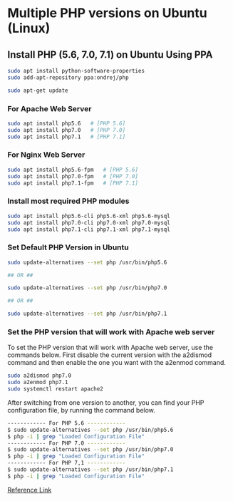 Multiple PHP versions on Ubuntu (Linux)
=======================================

## Install PHP (5.6, 7.0, 7.1) on Ubuntu Using PPA

```bash
sudo apt install python-software-properties
sudo add-apt-repository ppa:ondrej/php
```

```bash
sudo apt-get update
```

### For Apache Web Server

```bash
sudo apt install php5.6   # [PHP 5.6]
sudo apt install php7.0   # [PHP 7.0]
sudo apt install php7.1   # [PHP 7.1]
```

### For Nginx Web Server

```bash
sudo apt install php5.6-fpm   # [PHP 5.6]
sudo apt install php7.0-fpm   # [PHP 7.0]
sudo apt install php7.1-fpm   # [PHP 7.1]
```
### Install most required PHP modules

```bash
sudo apt install php5.6-cli php5.6-xml php5.6-mysql 
sudo apt install php7.0-cli php7.0-xml php7.0-mysql 
sudo apt install php7.1-cli php7.1-xml php7.1-mysql 
```

### Set Default PHP Version in Ubuntu

```bash
sudo update-alternatives --set php /usr/bin/php5.6

## OR ##

sudo update-alternatives --set php /usr/bin/php7.0

## OR ##

sudo update-alternatives --set php /usr/bin/php7.1
```

### Set the PHP version that will work with Apache web server

To set the PHP version that will work with Apache web server, use the commands below. First disable the current version with the a2dismod command and then enable the one you want with the a2enmod command.

```bash
sudo a2dismod php7.0
sudo a2enmod php7.1
sudo systemctl restart apache2
```

After switching from one version to another, you can find your PHP configuration file, by running the command below.

```bash
------------ For PHP 5.6 ------------
$ sudo update-alternatives --set php /usr/bin/php5.6
$ php -i | grep "Loaded Configuration File"
------------ For PHP 7.0 ------------
$ sudo update-alternatives --set php /usr/bin/php7.0
$ php -i | grep "Loaded Configuration File"
------------ For PHP 7,1 ------------
$ sudo update-alternatives --set php /usr/bin/php7.1
$ php -i | grep "Loaded Configuration File"
```
[Reference Link](https://www.tecmint.com/install-different-php-versions-in-ubuntu/)
